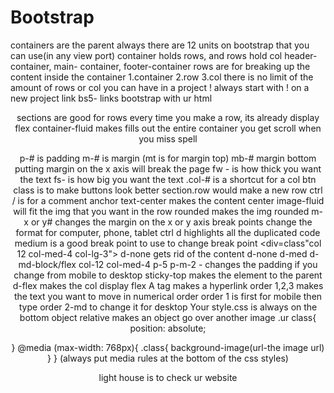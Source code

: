 # Bootstrap
containers are the parent always 
there are 12 units on bootstrap that you can use(in any view port)
container holds rows, and rows hold col 
header- container, main- container, footer-container 
rows are for breaking up the content inside the container 
1.container
2.row
3.col
there is no limit of the amount of rows or col you can have in a project
! always start with ! on a new project 
link bs5- links bootstrap with ur html
<header class='container'>
sections are good for rows 
<sections/div class=rows>
every time you make a row, its already display flex
container-fluid makes fills out the entire container 
you get scroll when you miss spell 

<header class=container-fluid>
<section class=row
<div class=col-('size you want') 
*put ur text here*
</div>

p-# is padding 
m-# is margin (mt is for margin top)
mb-# margin bottom 
putting margin on the x axis will break the page 
fw - is how thick you want the text 
fs- is how big you want the text
.col-# is a shortcut for a col
btn class is to make buttons look better 
section.row would make a new row 
ctrl / is for a comment anchor 
text-center makes the content center 
image-fluid will fit the img that you want in the row
rounded makes the img rounded 
m- x or y# changes the margin on the x or y axis 
break points change the format for computer, phone, tablet 
ctrl d highlights all the duplicated code 
medium is a good break point to use 
to change break point <div=class"col 12 col-med-4 col-lg-3">
d-none gets rid of the content 
d-none d-med d-md-block/flex
col-12 col-med-4 p-5 p-m-2 - changes the padding if you change from mobile to desktop 
sticky-top makes the element to the parent 
d-flex makes the col display flex
A tag makes a hyperlink 
order 1,2,3 makes the text you want to move in numerical order 
order 1 is first for mobile then type order 2-md to change it for desktop 
Your style.css is always on the bottom 
object relative makes an object go over another image 
.ur class{
    position: absolute;

}
@media (max-width: 768px){
    .class{
        background-image(url-the image url)
    }
}
(always put media rules at the bottom of the css styles)

light house is to check ur website 